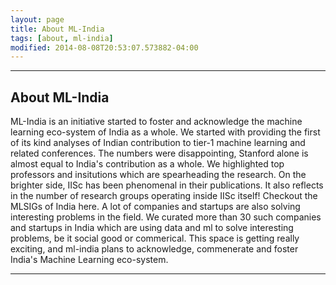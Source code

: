 ```yaml
---
layout: page
title: About ML-India
tags: [about, ml-india]
modified: 2014-08-08T20:53:07.573882-04:00
---
```


---

## About ML-India

ML-India is an initiative started to foster and acknowledge the machine learning eco-system of India as a whole. 
We started with providing the first of its kind analyses of Indian contribution to tier-1 machine learning and related conferences. The numbers were disappointing, Stanford alone is almost equal to India's contribution as a whole. We highlighted top professors and insitutions which are spearheading the research.
On the brighter side, IISc has been phenomenal in their publications. It also reflects in the number of research groups operating inside IISc itself! Checkout the MLSIGs of India here. 
A lot of companies and startups are also solving interesting problems in the field. We curated more than 30 such companies and startups in India which are using data and ml to solve interesting problems, be it social good or commerical.
This space is getting really exciting, and ml-india plans to acknowledge, commenerate and foster India's Machine Learning eco-system.

---

